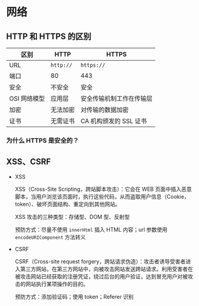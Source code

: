# 网络

## HTTP 和 HTTPS 的区别

| 区别         | HTTP      | HTTPS                    |
| ------------ | --------- | ------------------------ |
| URL          | `http://` | `https://`               |
| 端口         | 80        | 443                      |
| 安全         | 不安全    | 安全                     |
| OSI 网络模型 | 应用层    | 安全传输机制工作在传输层 |
| 加密         | 无法加密  | 对传输的数据加密         |
| 证书         | 无需证书  | CA 机构颁发的 SSL 证书   |

### 为什么 HTTPS 是安全的？

## XSS、CSRF

- XSS

  XSS（Cross-Site Scripting，跨站脚本攻击）：它会在 WEB 页面中插入恶意脚本，当用户浏览该页面时，执行这些代码，从而盗取用户信息（Cookie，token）、破坏页面结构、重定向到其他网站。

  XSS 攻击的三种类型：存储型、DOM 型、反射型

  预防方式：尽量不使用 `innerHtml` 插入 HTML 内容；url 参数使用 `encodeURIComponent` 方法转义

- CSRF

  CSRF（Cross-site request forgery，跨站请求伪造）：攻击者诱导受害者进入第三方网站，在第三方网站中，向被攻击网站发送跨站请求。利用受害者在被攻击网站已经获取的注册凭证，绕过后台的用户验证，达到冒充用户对被攻击的网站执行某项操作的目的。

  预防方式：添加验证码；使用 token；Referer 识别